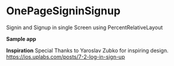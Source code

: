 # OnePageSigninSignup
Signin and Signup in single Screen using PercentRelativeLayout

**Sample app**


**Inspiration**
Special Thanks to Yaroslav Zubko for inspiring design.
https://ios.uplabs.com/posts/7-2-log-in-sign-up
